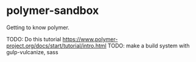 polymer-sandbox
===============

Getting to know polymer.


TODO: Do this tutorial https://www.polymer-project.org/docs/start/tutorial/intro.html
TODO: make a build system with gulp-vulcanize, sass